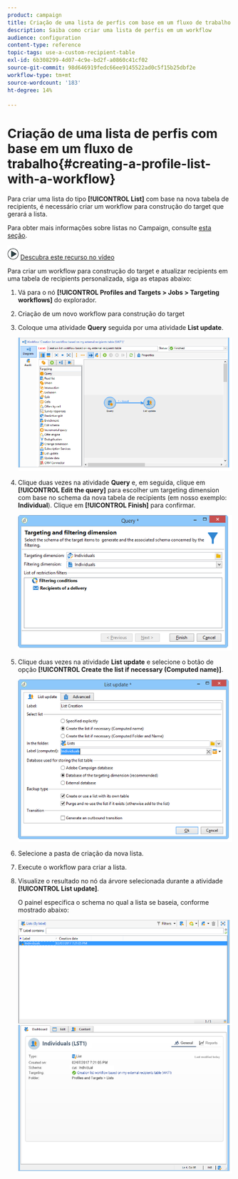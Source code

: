 ```yaml
---
product: campaign
title: Criação de uma lista de perfis com base em um fluxo de trabalho
description: Saiba como criar uma lista de perfis em um workflow
audience: configuration
content-type: reference
topic-tags: use-a-custom-recipient-table
exl-id: 6b308299-4d07-4c9e-bd2f-a0860c41cf02
source-git-commit: 98d646919fedc66ee9145522ad0c5f15b25dbf2e
workflow-type: tm+mt
source-wordcount: '183'
ht-degree: 14%

---
```


# Criação de uma lista de perfis com base em um fluxo de trabalho{#creating-a-profile-list-with-a-workflow}

Para criar uma lista do tipo **[!UICONTROL List]** com base na nova tabela de recipients, é necessário criar um workflow para construção do target que gerará a lista.

Para obter mais informações sobre listas no Campaign, consulte [esta seção](../../platform/using/creating-and-managing-lists.md#about-lists-in-adobe-campaign).

![](assets/do-not-localize/how-to-video.png) [Descubra este recurso no vídeo](../../platform/using/creating-and-managing-lists.md#create-list-in-a-wf-video)

Para criar um workflow para construção do target e atualizar recipients em uma tabela de recipients personalizada, siga as etapas abaixo:

1. Vá para o nó **[!UICONTROL Profiles and Targets > Jobs > Targeting workflows]** do explorador.
1. Criação de um novo workflow para construção do target
1. Coloque uma atividade **Query** seguida por uma atividade **List update**.

   ![](assets/mapping_create_list_workflow01.png)

1. Clique duas vezes na atividade **Query** e, em seguida, clique em **[!UICONTROL Edit the query]** para escolher um targeting dimension com base no schema da nova tabela de recipients (em nosso exemplo: **Individual**). Clique em **[!UICONTROL Finish]** para confirmar.

   ![](assets/mapping_create_list_workflow03.png)

1. Clique duas vezes na atividade **List update** e selecione o botão de opção **[!UICONTROL Create the list if necessary (Computed name)]**.

   ![](assets/mapping_create_list_workflow02.png)

1. Selecione a pasta de criação da nova lista.
1. Execute o workflow para criar a lista.
1. Visualize o resultado no nó da árvore selecionada durante a atividade **[!UICONTROL List update]**.

   O painel especifica o schema no qual a lista se baseia, conforme mostrado abaixo:

   ![](assets/mapping_list_view.png)
